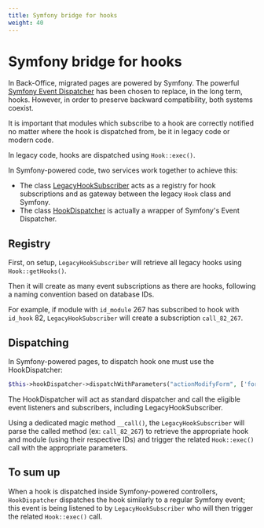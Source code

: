 ```yaml
---
title: Symfony bridge for hooks
weight: 40
---
```


# Symfony bridge for hooks

In Back-Office, migrated pages are powered by Symfony. The powerful [Symfony Event Dispatcher][sf-event-dispatcher] has been chosen to replace, in the long term, hooks. However, in order to preserve backward compatibility, both systems coexist.

It is important that modules which subscribe to a hook are correctly notified no matter where the hook is dispatched from, be it in legacy code or modern code.

In legacy code, hooks are dispatched using `Hook::exec()`.

In Symfony-powered code, two services work together to achieve this:

- The class [LegacyHookSubscriber][legacy-hook-subscriber] acts as a registry for hook subscriptions and as gateway between the legacy `Hook` class and Symfony.
- The class [HookDispatcher][sf-hook-dispatcher-class] is actually a wrapper of Symfony's Event Dispatcher.

## Registry

First, on setup, `LegacyHookSubscriber` will retrieve all legacy hooks using `Hook::getHooks()`.

Then it will create as many event subscriptions as there are hooks, following a naming convention based on database IDs.

For example, if module with `id_module` 267 has subscribed to hook with `id_hook` 82, `LegacyHookSubscriber` will create a subscription `call_82_267`.

## Dispatching

In Symfony-powered pages, to dispatch hook one must use the HookDispatcher:

```php
$this->hookDispatcher->dispatchWithParameters("actionModifyForm", ['form_builder' => $formBuilder]);
```

The HookDispatcher will act as standard dispatcher and call the eligible event listeners and subscribers, including LegacyHookSubscriber.

Using a dedicated magic method `__call()`, the `LegacyHookSubscriber` will parse the called method (ex: `call_82_267`) to retrieve the appropriate hook and module (using their respective IDs) and trigger the related `Hook::exec()` call with the appropriate parameters.

## To sum up

When a hook is dispatched inside Symfony-powered controllers, `HookDispatcher` dispatches the hook similarly to a regular Symfony event; this event is being listened to by `LegacyHookSubscriber` who will then trigger the related `Hook::exec()` call.

[sf-event-dispatcher]: https://symfony.com/doc/current/components/event_dispatcher.html
[sf-hook-dispatcher-class]: https://github.com/PrestaShop/PrestaShop/blob/develop/src/Core/Hook/HookDispatcher.php
[legacy-hook-subscriber]: https://github.com/PrestaShop/PrestaShop/blob/develop/src/Adapter/LegacyHookSubscriber.php
